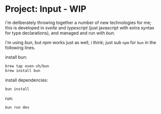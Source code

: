 # Project: Input - WIP

i'm deliberately throwing together a number of new technologies for me; this is developed in *svelte* and *typescript* (just javascript with extra syntax for type declarations), and managed and run with *bun*.

i'm using *bun*, but *npm* works just as well, i think; just sub `npm` for `bun` in the following lines.

install bun:
```bash
brew tap oven-sh/bun
brew install bun
```
install dependencies:
```bash
bun install
```
run:
```bash
bun run dev
```

